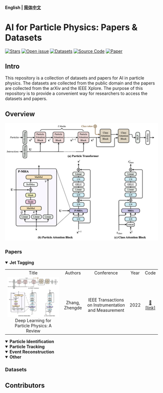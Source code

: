 
#### English | [简体中文](https://github.com/zhangzhengde0225/FINet/blob/main/docs/README_zh_cn.md)

# AI for Particle Physics: Papers & Datasets

[![Stars](https://img.shields.io/github/stars/zhangzhengde0225/FINet)](
https://github.com/zhangzhengde0225/FINet)
[![Open issue](https://img.shields.io/github/issues/zhangzhengde0225/FINet)](
https://github.com/zhangzhengde0225/FINet/issues)
[![Datasets](https://img.shields.io/static/v1?label=Download&message=datasets&color=green)](
https://github.com/zhangzhengde0225/FINet/blob/master/docs/datasets.md)
[![Source Code](https://img.shields.io/static/v1?label=Download&message=source_code&color=orange)](
https://github.com/zhangzhengde0225/FINet/archive/refs/heads/master.zip)
[![Paper](https://img.shields.io/static/v1?label=Read&message=paper&color=pink)](
https://doi.org/10.1109/TIM.2022.3194909)

## Intro

This repository is a collection of datasets and papers for AI in particle physics. The datasets are collected from the public domain and the papers are collected from the arXiv and the IEEE Xplore. The purpose of this repository is to provide a convenient way for researchers to access the datasets and papers.


## Overview 

![xx](Figs/arch.png)

### Papers
<details open>
<summary><b>Jet Tagging</b></summary>
<table align="center">
    <tbody>
        <tr>
            <td align="center">Title</td>
            <td align="center">Authors</td>
            <td align="center">Conference</td>
            <td align="center">Year</td>
            <td align="center">Code</td>
        </tr>
        <tr>
            <td align="center"><img src="Figs/arch.png"</img>Deep Learning for Particle Physics: A Review</td>
            <td align="center">Zhang, Zhengde</td>
            <td align="center">IEEE Transactions on Instrumentation and Measurement</td>
            <td align="center">2022</td>
            <td align="center"><a href="">🌟[link]</a></td>
</table>
</details>

<details open>
<summary><b>Particle Identification</b></summary>

</details>

<details open>
<summary><b>Particle Tracking</b></summary>

</details>

<details open>
<summary><b>Event Reconstruction</b></summary>

</details>

<details open>
<summary><b>Other</b></summary>
</details>


### Datasets




## Contributors
